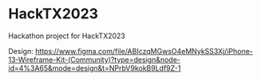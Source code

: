 # HackTX2023
Hackathon project for HackTX2023

Design: https://www.figma.com/file/ABIczqMGwsO4eMNykSS3Xj/iPhone-13-Wireframe-Kit-(Community)?type=design&node-id=4%3A65&mode=design&t=NPrbV9kokB9Ldf9Z-1
